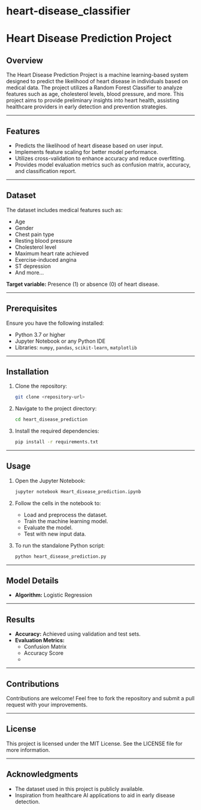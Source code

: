 # heart-disease_classifier

# Heart Disease Prediction Project

## Overview
The Heart Disease Prediction Project is a machine learning-based system designed to predict the likelihood of heart disease in individuals based on medical data. The project utilizes a Random Forest Classifier to analyze features such as age, cholesterol levels, blood pressure, and more. This project aims to provide preliminary insights into heart health, assisting healthcare providers in early detection and prevention strategies.

---

## Features
- Predicts the likelihood of heart disease based on user input.
- Implements feature scaling for better model performance.
- Utilizes cross-validation to enhance accuracy and reduce overfitting.
- Provides model evaluation metrics such as confusion matrix, accuracy, and classification report.

---

## Dataset
The dataset includes medical features such as:
- Age
- Gender
- Chest pain type
- Resting blood pressure
- Cholesterol level
- Maximum heart rate achieved
- Exercise-induced angina
- ST depression
- And more...

**Target variable:** Presence (1) or absence (0) of heart disease.

---

## Prerequisites
Ensure you have the following installed:
- Python 3.7 or higher
- Jupyter Notebook or any Python IDE
- Libraries: `numpy`, `pandas`, `scikit-learn`, `matplotlib`

---

## Installation
1. Clone the repository:
   ```bash
   git clone <repository-url>
   ```
2. Navigate to the project directory:
   ```bash
   cd heart_disease_prediction
   ```
3. Install the required dependencies:
   ```bash
   pip install -r requirements.txt
   ```

---

## Usage
1. Open the Jupyter Notebook:
   ```bash
   jupyter notebook Heart_disease_prediction.ipynb
   ```
2. Follow the cells in the notebook to:
   - Load and preprocess the dataset.
   - Train the machine learning model.
   - Evaluate the model.
   - Test with new input data.

3. To run the standalone Python script:
   ```bash
   python heart_disease_prediction.py
   ```

---

## Model Details
- **Algorithm:** Logistic Regression


---

## Results
- **Accuracy:** Achieved using validation and test sets.
- **Evaluation Metrics:**
  - Confusion Matrix
  - Accuracy Score
  - 

---

## Contributions
Contributions are welcome! Feel free to fork the repository and submit a pull request with your improvements.

---

## License
This project is licensed under the MIT License. See the LICENSE file for more information.

---

## Acknowledgments
- The dataset used in this project is publicly available.
- Inspiration from healthcare AI applications to aid in early disease detection.


